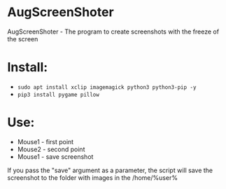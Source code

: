 
# AugScreenShoter

AugScreenShoter - The program to create screenshots with the freeze of the screen

# Install:
- ```sudo apt install xclip imagemagick python3 python3-pip -y```
- ```pip3 install pygame pillow```

# Use:
- Mouse1 - first point
- Mouse2 - second point
- Mouse1 - save screenshot

If you pass the "save" argument as a parameter, the script will save the screenshot to the folder with images in the /home/%user%
